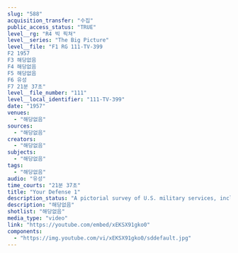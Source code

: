 ```yaml
---
slug: "588"
acquisition_transfer: "수집"
public_access_status: "TRUE"
level__rg: "R4 빅 픽쳐"
level__series: "The Big Picture"
level__file: "F1 RG 111-TV-399
F2 1957
F3 해당없음
F4 해당없음
F5 해당없음
F6 유성
F7 21분 37초"
level__file_number: "111"
level__local_identifier: "111-TV-399"
date: "1957"
venues: 
  - "해당없음"
sources: 
  - "해당없음"
creators: 
  - "해당없음"
subjects: 
  - "해당없음"
tags: 
  - "해당없음"
audio: "유성"
time_courts: "21분 37초"
title: "Your Defense 1"
description_status: "A pictorial survey of U.S. military services, including the Defense Department. Footage includes Army, Navy, Air Force and Marine Corps, including Joint Chiefs of staff."
description: "해당없음"
shotlist: "해당없음"
media_type: "video"
link: "https://youtube.com/embed/xEKSX91gko0"
components: 
  - "https://img.youtube.com/vi/xEKSX91gko0/sddefault.jpg"
---
```

